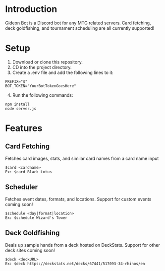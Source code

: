 # Introduction
Gideon Bot is a Discord bot for any MTG related servers. Card fetching, deck goldfishing, and tournament scheduling are all currently supported!

# Setup
1. Download or clone this repository.
2. CD into the project directory.
3. Create a .env file and add the following lines to it:
```
PREFIX="$"
BOT_TOKEN="YourBotTokenGoesHere"
```
4. Run the following commands:
```
npm install
node server.js
```

# Features
## Card Fetching
Fetches card images, stats, and similar card names from a card name input
```
$card <cardname>
Ex: $card Black Lotus
```

## Scheduler
Fetches event dates, formats, and locations. Support for custom events coming soon!
```
$schedule <day|format|location>
Ex: $schedule Wizard's Tower
```

## Deck Goldfishing
Deals up sample hands from a deck hosted on DeckStats. Support for other deck sites coming soon!
```
$deck <deckURL>
Ex: $deck https://deckstats.net/decks/67441/517093-34-rhinos/en
```
